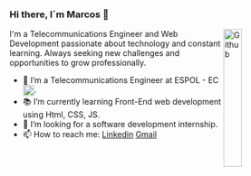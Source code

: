 ### Hi there, I´m Marcos 👋

<img width="25%" align="right" alt="Github" src="https://cdn-icons-png.flaticon.com/512/3770/3770431.png" />

I'm a Telecommunications Engineer and Web Development passionate about technology and constant learning. Always seeking new challenges and opportunities to grow professionally.

- 📡 I’m a Telecommunications Engineer at ESPOL - EC <img width=20px align="center" src="https://em-content.zobj.net/thumbs/120/twitter/322/flag-ecuador_1f1ea-1f1e8.png">.
- 📚 I’m currently learning Front-End web development using Html, CSS, JS.
- 👯 I’m looking for a software development internship. 
- 📫 How to reach me: [Linkedin](https://www.linkedin.com/in/marcosegm14) [Gmail](mailto:marcos14gm@gmail.com)

